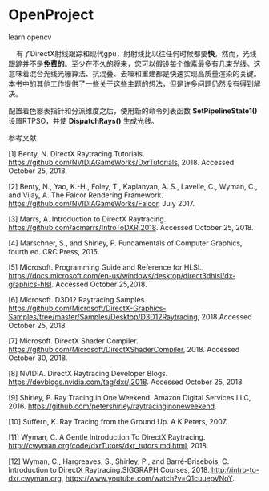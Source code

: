 # OpenProject
learn opencv

&nbsp;&nbsp;&nbsp;&nbsp;有了DirectX射线跟踪和现代gpu，射射线比以往任何时候都要**快**。然而，光线跟踪并不是**免费的**。至少在不久的将来，您可以假设每个像素最多有几束光线。这意味着混合光线光栅算法、抗混叠、去噪和重建都是快速实现高质量渲染的关键。本书中的其他工作提供了一些关于这些主题的想法，但是许多问题仍然没有得到解决。



配置着色器表指针和分派维度之后，使用新的命令列表函数 **SetPipelineState1()** 设置RTPSO，并使 **DispatchRays()** 生成光线。





参考文献

[1]   Benty, N. DirectX Raytracing Tutorials. https://github.com/NVIDIAGameWorks/DxrTutorials, 2018.   Accessed October 25, 2018.

[2] Benty, N., Yao, K.-H., Foley, T., Kaplanyan, A. S., Lavelle, C., Wyman, C., and Vijay, A. The Falcor Rendering Framework. https://github.com/NVIDIAGameWorks/Falcor, July 2017.

[3] Marrs, A. Introduction to DirectX Raytracing. https://github.com/acmarrs/IntroToDXR,2018. Accessed October 25, 2018.

[4] Marschner, S., and Shirley, P. Fundamentals of Computer Graphics, fourth ed. CRC Press, 2015.

[5] Microsoft. Programming Guide and Reference for HLSL. https://docs.microsoft.com/en-us/windows/desktop/direct3dhlsl/dx-graphics-hlsl. Accessed October 25,2018.

[6] Microsoft. D3D12 Raytracing Samples. https://github.com/Microsoft/DirectX-Graphics-Samples/tree/master/Samples/Desktop/D3D12Raytracing, 2018.Accessed October 25, 2018.

[7] Microsoft. DirectX Shader Compiler. https://github.com/Microsoft/DirectXShaderCompiler, 2018. Accessed October 30, 2018.

[8] NVIDIA. DirectX Raytracing Developer Blogs. https://devblogs.nvidia.com/tag/dxr/,2018. Accessed October 25, 2018.

[9] Shirley, P. Ray Tracing in One Weekend. Amazon Digital Services LLC, 2016. https://github.com/petershirley/raytracinginoneweekend.

[10] Suffern, K. Ray Tracing from the Ground Up. A K Peters, 2007.

[11] Wyman, C. A Gentle Introduction To DirectX Raytracing. http://cwyman.org/code/dxrTutors/dxr_tutors.md.html, 2018.

[12] Wyman, C., Hargreaves, S., Shirley, P., and Barré-Brisebois, C. Introduction to DirectX Raytracing.SIGGRAPH Courses, 2018. http://intro-to-dxr.cwyman.org, https://www.youtube.com/watch?v=Q1cuuepVNoY.